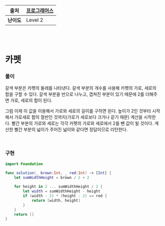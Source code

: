 |    출처    | [프로그래머스](https://programmers.co.kr/learn/courses/30/lessons/42842) |
| :--------: | ------------------------------------------------------------ |
| **난이도** | Level 2                                                      |

<br /><br />

# 카펫

### 풀이

갈색 부분은 카펫의 둘레를 나타낸다. 갈색 부분의 개수를 사용해 카펫의 가로, 세로의 합을 구할 수 있다. 갈색 부분을 반으로 나누고, 겹쳐진 부분이 있기 때문에 2를 더해주면 가로, 세로의 합이 된다.

그럼 이제 이 값을 이용해서 가로와 세로의 길이를 구하면 된다. 높이가 2인 것부터 시작해서 가로세로 합의 절반인 것까지(가로가 세로보다 크거나 같기 때문) 계산을 시작한다. 빨간 부분의 가로와 세로는 각각 카펫의 가로와 세로에서 2를 뺀 값이 될 것이다. 계산한 빨간 부분의 넓이가 주어진 넓이와 같다면 정답이므로 리턴한다.

<br />

### 구현

```swift
import Foundation

func solution(_ brown:Int, _ red:Int) -> [Int] {
    let sumWidthHeight = brown / 2 + 2
    
    for height in 2 ... sumWidthHeight / 2 {
        let width = sumWidthHeight - height
        if (width - 2) * (height - 2) == red {
            return [width, height]
        }
    }
    return []
}
```

